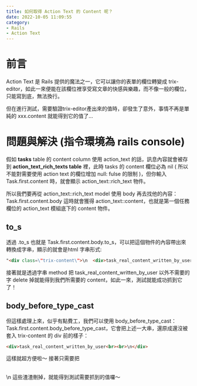 ```yaml
---
title: 如何取得 Action Text 的 Content 呢？
date: 2022-10-05 11:09:55
category: 
- Rails
- Action Text
---
```

# 前言
Action Text 是 Rails 提供的魔法之一，它可以讓你的表單的欄位轉變成 trix-editor，如此一來便能在該欄位裡享受寫文章的快感與樂趣，而不像一般的欄位，只能寫到底，無法換行。

但在進行測試，需要驗證trix-editor產出來的值時，卻發生了意外，事情不再是單純的 xxx.content 就能得到它的值了...
<!--more-->

# 問題與解決 (指令環境為 rails console)
假如 **tasks** table 的 content column 使用 action_text 的話，訊息內容就會被存到 **action_text_rich_texts table** 裡，此時 tasks 的 content 欄位必為 nil ( 所以不能對需要使用 action text 的欄位增加 null: fulse 的限制 )，但你輸入 Task.first.content 時，就會顯示 action_text::rich_text 物件。

所以我們要再從 action_text::rich_text model 使用 body 再去找他的內容：
    Task.first.content.body
這時就會獲得 action_text::content，也就是第一個任務欄位的 action_text 模組底下的 content 物件。

## to_s
透過 .to_s 也就是 Task.first.content.body.to_s，可以把這個物件的內容帶出來轉換成字串，顯示的就會是html 字串形式:

```html
"<div class=\"trix-content\">\n  <div>task_real_content_written_by_user<br><br>\n</div>\n</div>\n"   
```

接著就是透過字串 method 把 task_real_content_written_by_user 以外不需要的字 delete 掉就能得到我們所需要的 content，如此一來，測試就能成功抓到它了！

## body_before_type_cast
但這樣處理上來，似乎有點費工，我們可以使用 body_before_type_cast：Task.first.content.body_before_type_cast，它會把上述一大串，還原成還沒被套入 trix-content 的 div 前的樣子：

```html
<div>task_real_content_written_by_user<br><br>\n</div>
```
這樣就超方便啦～ 接著只需要把 <div> <br> \n 這些渣渣刪掉，就能得到測試需要抓到的值囉～